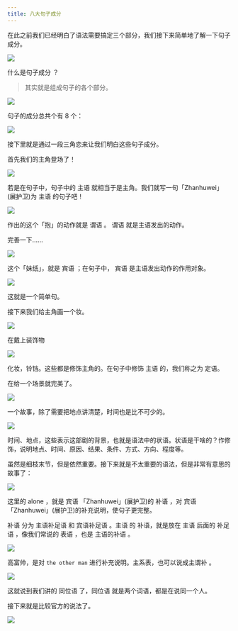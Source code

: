 ```yaml
---
title: 八大句子成分
---
```


在此之前我们已经明白了语法需要搞定三个部分，我们接下来简单地了解一下句子成分。

![](https://cdn.dwj601.cn/images/20250503200040269.png)

什么是句子成分 ？

> 其实就是组成句子的各个部分。

![](https://cdn.dwj601.cn/images/20250503200040270.png)

句子的成分总共个有 8 个：

![](https://cdn.dwj601.cn/images/20250503200040271.png)

接下里就是通过一段三角恋来让我们明白这些句子成分。

首先我们的主角登场了！

![](https://cdn.dwj601.cn/images/20250503200040272.png)

若是在句子中，句子中的 主语 就相当于是主角。我们就写一句「Zhanhuwei」(展护卫)为 主语 的句子吧！

![](https://cdn.dwj601.cn/images/20250503200040273.png)

作出的这个「抱」的动作就是 谓语 。 谓语 就是主语发出的动作。

完善一下......

![](https://cdn.dwj601.cn/images/20250503200040274.png)

这个「妹纸」，就是 宾语 ；在句子中， 宾语 是主语发出动作的作用对象。

![](https://cdn.dwj601.cn/images/20250503200040275.png)

这就是一个简单句。

接下来我们给主角画一个妆。

![](https://cdn.dwj601.cn/images/20250503200040276.png)

在戴上装饰物

![](https://cdn.dwj601.cn/images/20250503200040277.png)

化妆，铃铛。这些都是修饰主角的。在句子中修饰 主语 的，我们称之为 定语。

在给一个场景就完美了。

![](https://cdn.dwj601.cn/images/20250503200040278.png)

一个故事，除了需要把地点讲清楚，时间也是比不可少的。

![](https://cdn.dwj601.cn/images/20250503200040279.png)

时间、地点，这些表示这部剧的背景，也就是语法中的状语。状语是干啥的？作修饰，说明地点、时间、原因、结果、条件、方式、方向、程度等。

虽然是细枝末节，但是依然重要。接下来就是不太重要的语法，但是非常有意思的故事了：

![](https://cdn.dwj601.cn/images/20250503200040280.png)

这里的 alone ，就是 宾语 「Zhanhuwei」(展护卫)的 补语 ，对 宾语 「Zhanhuwei」(展护卫)的补充说明，使句子更完整。

补语 分为 主语补足语 和 宾语补足语 。主语 的 补语，就是放在 主语 后面的 补足语 ，像我们常说的 表语 ，也是 主语的补语 。

![](https://cdn.dwj601.cn/images/20250503200040281.png)

高富帅，是对 `the other man` 进行补充说明。主系表，也可以说成主谓补 。

![](https://cdn.dwj601.cn/images/20250503200040282.png)

这就说到我们讲的 同位语 了，同位语 就是两个词语，都是在说同一个人。

接下来就是比较官方的说法了。

![](https://cdn.dwj601.cn/images/20250503200040283.png)